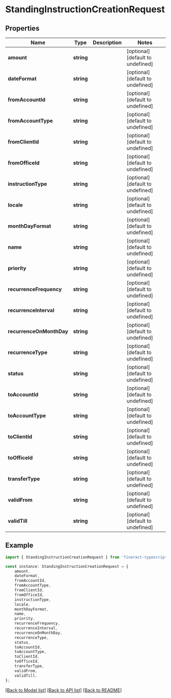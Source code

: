 # StandingInstructionCreationRequest


## Properties

Name | Type | Description | Notes
------------ | ------------- | ------------- | -------------
**amount** | **string** |  | [optional] [default to undefined]
**dateFormat** | **string** |  | [optional] [default to undefined]
**fromAccountId** | **string** |  | [optional] [default to undefined]
**fromAccountType** | **string** |  | [optional] [default to undefined]
**fromClientId** | **string** |  | [optional] [default to undefined]
**fromOfficeId** | **string** |  | [optional] [default to undefined]
**instructionType** | **string** |  | [optional] [default to undefined]
**locale** | **string** |  | [optional] [default to undefined]
**monthDayFormat** | **string** |  | [optional] [default to undefined]
**name** | **string** |  | [optional] [default to undefined]
**priority** | **string** |  | [optional] [default to undefined]
**recurrenceFrequency** | **string** |  | [optional] [default to undefined]
**recurrenceInterval** | **string** |  | [optional] [default to undefined]
**recurrenceOnMonthDay** | **string** |  | [optional] [default to undefined]
**recurrenceType** | **string** |  | [optional] [default to undefined]
**status** | **string** |  | [optional] [default to undefined]
**toAccountId** | **string** |  | [optional] [default to undefined]
**toAccountType** | **string** |  | [optional] [default to undefined]
**toClientId** | **string** |  | [optional] [default to undefined]
**toOfficeId** | **string** |  | [optional] [default to undefined]
**transferType** | **string** |  | [optional] [default to undefined]
**validFrom** | **string** |  | [optional] [default to undefined]
**validTill** | **string** |  | [optional] [default to undefined]

## Example

```typescript
import { StandingInstructionCreationRequest } from 'fineract-typescript-client';

const instance: StandingInstructionCreationRequest = {
    amount,
    dateFormat,
    fromAccountId,
    fromAccountType,
    fromClientId,
    fromOfficeId,
    instructionType,
    locale,
    monthDayFormat,
    name,
    priority,
    recurrenceFrequency,
    recurrenceInterval,
    recurrenceOnMonthDay,
    recurrenceType,
    status,
    toAccountId,
    toAccountType,
    toClientId,
    toOfficeId,
    transferType,
    validFrom,
    validTill,
};
```

[[Back to Model list]](../README.md#documentation-for-models) [[Back to API list]](../README.md#documentation-for-api-endpoints) [[Back to README]](../README.md)
